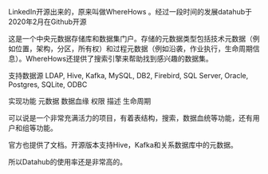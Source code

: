 LinkedIn开源出来的，原来叫做WhereHows 。经过一段时间的发展datahub于2020年2月在Github开源

这是一个中央元数据存储库和数据集门户。存储的元数据类型包括技术元数据（例如位置，架构，分区，所有权）和过程元数据（例如沿袭，作业执行，生命周期信息）。WhereHows还提供了搜索引擎来帮助找到感兴趣的数据集。

支持数据源 LDAP, Hive, Kafka, MySQL, DB2, Firebird, SQL Server, Oracle, Postgres, SQLite, ODBC

实现功能 元数据 数据血缘 权限 描述 生命周期

可以说是一个非常充满活力的项目，有着表结构，搜索，数据血统等功能，还有用户和组等功能。

官方也提供了文档。开源版本支持Hive，Kafka和关系数据库中的元数据。

所以Datahub的使用率还是非常高的。